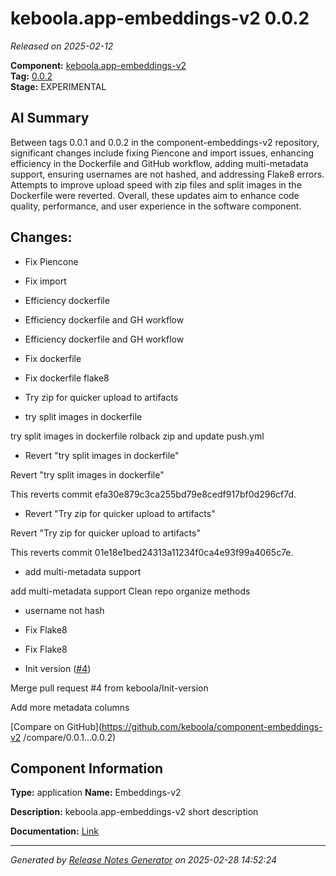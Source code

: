 #  keboola.app-embeddings-v2 0.0.2

_Released on 2025-02-12_

**Component:** [keboola.app-embeddings-v2](https://github.com/keboola/component-embeddings-v2)  
**Tag:** [0.0.2](https://github.com/keboola/component-embeddings-v2/releases/tag/0.0.2)  
**Stage:** EXPERIMENTAL


## AI Summary
Between tags 0.0.1 and 0.0.2 in the component-embeddings-v2 repository, significant changes include fixing Piencone and import issues, enhancing efficiency in the Dockerfile and GitHub workflow, adding multi-metadata support, ensuring usernames are not hashed, and addressing Flake8 errors. Attempts to improve upload speed with zip files and split images in the Dockerfile were reverted. Overall, these updates aim to enhance code quality, performance, and user experience in the software component.



## Changes:


- Fix Piencone 




- Fix import 




- Efficiency dockerfile 




- Efficiency dockerfile and GH workflow 




- Efficiency dockerfile and GH workflow 




- Fix dockerfile 




- Fix dockerfile flake8 




- Try zip for quicker upload to artifacts 




- try split images in dockerfile 

try split images in dockerfile
rolback zip and update push.yml




- Revert "try split images in dockerfile" 

Revert "try split images in dockerfile"

This reverts commit efa30e879c3ca255bd79e8cedf917bf0d296cf7d.




- Revert "Try zip for quicker upload to artifacts" 

Revert "Try zip for quicker upload to artifacts"

This reverts commit 01e18e1bed24313a11234f0ca4e93f99a4065c7e.




- add multi-metadata support 

add multi-metadata support
Clean repo
organize methods




- username not hash 




- Fix Flake8 




- Fix Flake8 




- Init version ([#4](https://github.com/keboola/component-embeddings-v2/pull/4))

Merge pull request #4 from keboola/Init-version

Add more metadata columns




[Compare on GitHub](https://github.com/keboola/component-embeddings-v2
/compare/0.0.1...0.0.2)



## Component Information
**Type:** application
**Name:** Embeddings-v2

**Description:** keboola.app-embeddings-v2 short description


**Documentation:** [Link](https://github.com/keboola/component-embeddings-v2/blob/master/README.md)



---
_Generated by [Release Notes Generator](https://github.com/keboola/release-notes-generator)
on 2025-02-28 14:52:24_